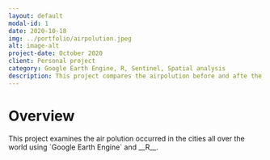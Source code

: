 ```yaml
---
layout: default
modal-id: 1
date: 2020-10-18
img: ../portfolio/airpolution.jpeg
alt: image-alt
project-date: October 2020
client: Personal project
category: Google Earth Engine, R, Sentinel, Spatial analysis
description: This project compares the airpolution before and afte the pandemic in 2020.
---
```


# Overview
<p>This project examines the air polution occurred in the cities all over the world using `Google Earth Engine` and __R__.</p>